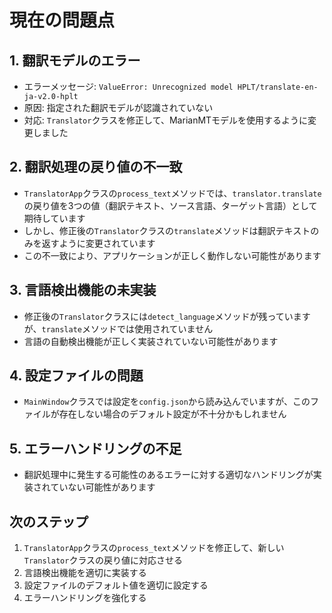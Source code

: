 # 現在の問題点

## 1. 翻訳モデルのエラー
- エラーメッセージ: `ValueError: Unrecognized model HPLT/translate-en-ja-v2.0-hplt`
- 原因: 指定された翻訳モデルが認識されていない
- 対応: `Translator`クラスを修正して、MarianMTモデルを使用するように変更しました

## 2. 翻訳処理の戻り値の不一致
- `TranslatorApp`クラスの`process_text`メソッドでは、`translator.translate`の戻り値を3つの値（翻訳テキスト、ソース言語、ターゲット言語）として期待しています
- しかし、修正後の`Translator`クラスの`translate`メソッドは翻訳テキストのみを返すように変更されています
- この不一致により、アプリケーションが正しく動作しない可能性があります

## 3. 言語検出機能の未実装
- 修正後の`Translator`クラスには`detect_language`メソッドが残っていますが、`translate`メソッドでは使用されていません
- 言語の自動検出機能が正しく実装されていない可能性があります

## 4. 設定ファイルの問題
- `MainWindow`クラスでは設定を`config.json`から読み込んでいますが、このファイルが存在しない場合のデフォルト設定が不十分かもしれません

## 5. エラーハンドリングの不足
- 翻訳処理中に発生する可能性のあるエラーに対する適切なハンドリングが実装されていない可能性があります

## 次のステップ
1. `TranslatorApp`クラスの`process_text`メソッドを修正して、新しい`Translator`クラスの戻り値に対応させる
2. 言語検出機能を適切に実装する
3. 設定ファイルのデフォルト値を適切に設定する
4. エラーハンドリングを強化する 